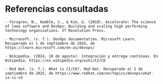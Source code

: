 # Referencias consultadas

    - Forsgren, N., Humble, J., & Kim, G. (2018). Accelerate: The science of lean software and DevOps: Building and scaling high performing technology organizations. IT Revolution Press.

    - Microsoft. (s. f.). DevOps documentation. Microsoft Learn. Recuperado el 1 de septiembre de 2025, de https://learn.microsoft.com/en-us/devops/

    - Wikipedia. (2024, 10 de agosto). Integración y entrega continuas. En Wikipedia. https://es.wikipedia.org/wiki/CI/CD

    - Red Hat. (s. f.). What is CI/CD?. Red Hat. Recuperado el 1 de septiembre de 2025, de https://www.redhat.com/en/topics/devops/what-is-ci-cd
